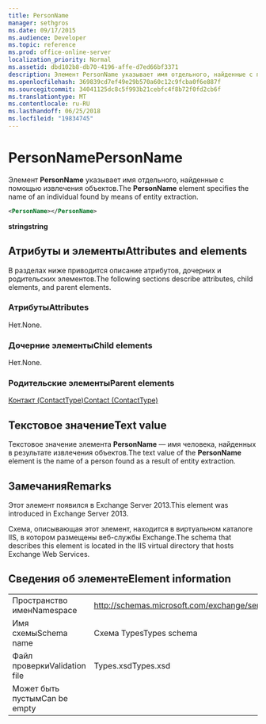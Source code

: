 ```yaml
---
title: PersonName
manager: sethgros
ms.date: 09/17/2015
ms.audience: Developer
ms.topic: reference
ms.prod: office-online-server
localization_priority: Normal
ms.assetid: dbd102b8-db70-4196-affe-d7ed66bf3371
description: Элемент PersonName указывает имя отдельного, найденные с помощью извлечения объектов.
ms.openlocfilehash: 369839cd7ef49e29b570a60c12c9fcba0f6e887f
ms.sourcegitcommit: 34041125dc8c5f993b21cebfc4f8b72f0fd2cb6f
ms.translationtype: MT
ms.contentlocale: ru-RU
ms.lasthandoff: 06/25/2018
ms.locfileid: "19834745"
---
```

# <a name="personname"></a><span data-ttu-id="759a5-103">PersonName</span><span class="sxs-lookup"><span data-stu-id="759a5-103">PersonName</span></span>

<span data-ttu-id="759a5-104">Элемент **PersonName** указывает имя отдельного, найденные с помощью извлечения объектов.</span><span class="sxs-lookup"><span data-stu-id="759a5-104">The **PersonName** element specifies the name of an individual found by means of entity extraction.</span></span> 
  
```XML
<PersonName></PersonName>
```

 <span data-ttu-id="759a5-105">**string**</span><span class="sxs-lookup"><span data-stu-id="759a5-105">**string**</span></span>
## <a name="attributes-and-elements"></a><span data-ttu-id="759a5-106">Атрибуты и элементы</span><span class="sxs-lookup"><span data-stu-id="759a5-106">Attributes and elements</span></span>

<span data-ttu-id="759a5-107">В разделах ниже приводится описание атрибутов, дочерних и родительских элементов.</span><span class="sxs-lookup"><span data-stu-id="759a5-107">The following sections describe attributes, child elements, and parent elements.</span></span>
  
### <a name="attributes"></a><span data-ttu-id="759a5-108">Атрибуты</span><span class="sxs-lookup"><span data-stu-id="759a5-108">Attributes</span></span>

<span data-ttu-id="759a5-109">Нет.</span><span class="sxs-lookup"><span data-stu-id="759a5-109">None.</span></span>
  
### <a name="child-elements"></a><span data-ttu-id="759a5-110">Дочерние элементы</span><span class="sxs-lookup"><span data-stu-id="759a5-110">Child elements</span></span>

<span data-ttu-id="759a5-111">Нет.</span><span class="sxs-lookup"><span data-stu-id="759a5-111">None.</span></span>
  
### <a name="parent-elements"></a><span data-ttu-id="759a5-112">Родительские элементы</span><span class="sxs-lookup"><span data-stu-id="759a5-112">Parent elements</span></span>

[<span data-ttu-id="759a5-113">Контакт (ContactType)</span><span class="sxs-lookup"><span data-stu-id="759a5-113">Contact (ContactType)</span></span>](contact-contacttype.md)
  
## <a name="text-value"></a><span data-ttu-id="759a5-114">Текстовое значение</span><span class="sxs-lookup"><span data-stu-id="759a5-114">Text value</span></span>

<span data-ttu-id="759a5-115">Текстовое значение элемента **PersonName** — имя человека, найденных в результате извлечения объектов.</span><span class="sxs-lookup"><span data-stu-id="759a5-115">The text value of the **PersonName** element is the name of a person found as a result of entity extraction.</span></span> 
  
## <a name="remarks"></a><span data-ttu-id="759a5-116">Замечания</span><span class="sxs-lookup"><span data-stu-id="759a5-116">Remarks</span></span>

<span data-ttu-id="759a5-117">Этот элемент появился в Exchange Server 2013.</span><span class="sxs-lookup"><span data-stu-id="759a5-117">This element was introduced in Exchange Server 2013.</span></span>
  
<span data-ttu-id="759a5-118">Схема, описывающая этот элемент, находится в виртуальном каталоге IIS, в котором размещены веб-службы Exchange.</span><span class="sxs-lookup"><span data-stu-id="759a5-118">The schema that describes this element is located in the IIS virtual directory that hosts Exchange Web Services.</span></span>
  
## <a name="element-information"></a><span data-ttu-id="759a5-119">Сведения об элементе</span><span class="sxs-lookup"><span data-stu-id="759a5-119">Element information</span></span>

|||
|:-----|:-----|
|<span data-ttu-id="759a5-120">Пространство имен</span><span class="sxs-lookup"><span data-stu-id="759a5-120">Namespace</span></span>  <br/> |http://schemas.microsoft.com/exchange/services/2006/types  <br/> |
|<span data-ttu-id="759a5-121">Имя схемы</span><span class="sxs-lookup"><span data-stu-id="759a5-121">Schema name</span></span>  <br/> |<span data-ttu-id="759a5-122">Схема Types</span><span class="sxs-lookup"><span data-stu-id="759a5-122">Types schema</span></span>  <br/> |
|<span data-ttu-id="759a5-123">Файл проверки</span><span class="sxs-lookup"><span data-stu-id="759a5-123">Validation file</span></span>  <br/> |<span data-ttu-id="759a5-124">Types.xsd</span><span class="sxs-lookup"><span data-stu-id="759a5-124">Types.xsd</span></span>  <br/> |
|<span data-ttu-id="759a5-125">Может быть пустым</span><span class="sxs-lookup"><span data-stu-id="759a5-125">Can be empty</span></span>  <br/> ||
   

